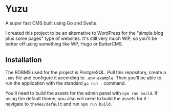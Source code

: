 # Yuzu

A super fast CMS built using Go and Svelte.

I created this project to be an alternative to WordPress for the "simple blog plus some pages" type of websites. It's still very much WIP, so you'll be better off using something like WP, Hugo or ButterCMS.

## Installation

The RDBMS used for the project is PostgreSQL. Pull this repository, create a `.env` file and configure it according to `.env.example`. Then you'll be able to run the application with the standard `go run .` command.

You'll need to build the assets for the admin panel with `npm run build`. If using the default theme, you also will need to build the assets for it - navigate to `themes/default` and run `npm run build`.
